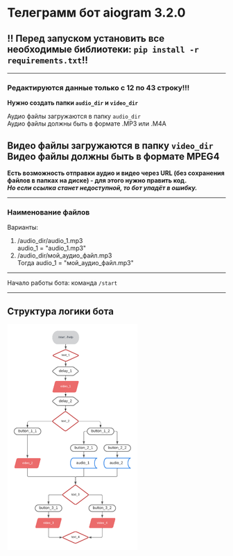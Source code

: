 # Телеграмм бот  aiogram 3.2.0
## !! Перед запуском установить все необходимые библиотеки: `pip install -r requirements.txt`!!
___
### **Редактируются данные только с 12 по 43 строку!!!**





**Нужно создать папки `audio_dir` и `video_dir`**

Аудио файлы загружаются в папку `audio_dir`  
Аудио файлы должны быть в формате .MP3 или .M4A

Видео файлы загружаются в папку `video_dir`  
Видео файлы должны быть в формате MPEG4
---
**Есть возможность отправки аудио и видео через URL (без сохранения файлов в папках на диске) - для этого нужно править код.**  
***Но если ссылка станет недоступной, то бот упадёт в ошибку.***

---

### Наименование файлов

Варианты:

1) /audio_dir/audio_1.mp3  
   audio_1 = "audio_1.mp3"
2) /audio_dir/мой_аудио_файл.mp3  
   Тогда
   audio_1 = "мой_аудио_файл.mp3"
___
Начало работы бота: команда `/start`  
___

## Структура логики бота

<img src="./info_other/diagram_bot.png" alt="drawing" width="300"/>